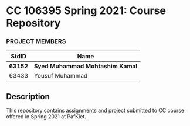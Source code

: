 # CC 106395 Spring 2021: Course Repository #
### PROJECT MEMBERS ###
StdID | Name
------------ | -------------
**63152** | **Syed Muhammad Mohtashim Kamal** <!--this is the group leader in bold-->
63433 | Yousuf Muhammad 
## Description ##
This repository contains assignments and project submitted to CC course offered in Spring 2021 at PafKiet.

